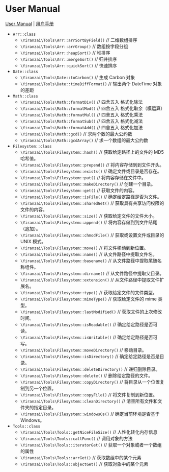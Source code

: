 # User Manual

[User Manual](USER_MANUAL.md) | [用户手册](USER_MANUAL_ZH_CN.md)

-   `Arr::class`
    -   `\Yiranzai\Tools\Arr::arrSortByField()` // 二维数组排序
    -   `\Yiranzai\Tools\Arr::arrGroup()` // 数组按字段分组
    -   `\Yiranzai\Tools\Arr::heapSort()` // 堆排序
    -   `\Yiranzai\Tools\Arr::mergeSort()` // 归并排序
    -   `\Yiranzai\Tools\Arr::quickSort()` // 快速排序
-   `Date::class`
    -   `\Yiranzai\Tools\Date::toCarbon()` // 生成 Carbon 对象
    -   `\Yiranzai\Tools\Date::timeDiffFormat()` // 输出两个 DateTime 对象的差距
-   `Math::class`
    -   `\Yiranzai\Tools\Math::formatDiv()` // 四舍五入 格式化除法
    -   `\Yiranzai\Tools\Math::formatMod()` // 四舍五入 格式化取余（模运算）
    -   `\Yiranzai\Tools\Math::formatMul()` // 四舍五入 格式化乘法
    -   `\Yiranzai\Tools\Math::formatSub()` // 四舍五入 格式化减法
    -   `\Yiranzai\Tools\Math::formatAdd()` // 四舍五入 格式化加法
    -   `\Yiranzai\Tools\Math::gcd()` // 求两个数的最大公约数
    -   `\Yiranzai\Tools\Math::gcdArray()` // 求一个数组的最大公约数
-   `Filesystem::class`
    -   `\Yiranzai\Tools\Filesystem::hash()` // 获取给定路径上的文件的 MD5 哈希值。
    -   `\Yiranzai\Tools\Filesystem::prepend()` // 将内容存储到到文件开头。
    -   `\Yiranzai\Tools\Filesystem::exists()` // 确定文件或目录是否存在。
    -   `\Yiranzai\Tools\Filesystem::put()` // 将内容存储在文件中。
    -   `\Yiranzai\Tools\Filesystem::makeDirectory()` // 创建一个目录。
    -   `\Yiranzai\Tools\Filesystem::get()` // 获取文件的内容。
    -   `\Yiranzai\Tools\Filesystem::isFile()` // 确定给定路径是否为文件。
    -   `\Yiranzai\Tools\Filesystem::sharedGet()` // 获取具有共享访问权限的文件的内容。
    -   `\Yiranzai\Tools\Filesystem::size()` // 获取给定文件的文件大小。
    -   `\Yiranzai\Tools\Filesystem::append()` // 将内容存储到到文件结尾（追加）。
    -   `\Yiranzai\Tools\Filesystem::chmodFile()` // 获取或设置文件或目录的 UNIX 模式。
    -   `\Yiranzai\Tools\Filesystem::move()` // 将文件移动到新位置。
    -   `\Yiranzai\Tools\Filesystem::name()` // 从文件路径中提取文件名。
    -   `\Yiranzai\Tools\Filesystem::basename()` // 从文件路径中提取尾随名称组件。
    -   `\Yiranzai\Tools\Filesystem::dirname()` // 从文件路径中提取父目录。
    -   `\Yiranzai\Tools\Filesystem::extension()` // 从文件路径中提取文件扩展名。
    -   `\Yiranzai\Tools\Filesystem::type()` // 获取给定文件的文件类型。
    -   `\Yiranzai\Tools\Filesystem::mimeType()` // 获取给定文件的 mime 类型。
    -   `\Yiranzai\Tools\Filesystem::lastModified()` // 获取文件的上次修改时间。
    -   `\Yiranzai\Tools\Filesystem::isReadable()` // 确定给定路径是否可读。
    -   `\Yiranzai\Tools\Filesystem::isWritable()` // 确定给定路径是否可写。
    -   `\Yiranzai\Tools\Filesystem::moveDirectory()` // 移动目录。
    -   `\Yiranzai\Tools\Filesystem::isDirectory()` // 确定给定路径是否是目录。
    -   `\Yiranzai\Tools\Filesystem::deleteDirectory()` // 递归删除目录。
    -   `\Yiranzai\Tools\Filesystem::delete()` // 删除给定路径的文件。
    -   `\Yiranzai\Tools\Filesystem::copyDirectory()` // 将目录从一个位置复制到另一个位置。
    -   `\Yiranzai\Tools\Filesystem::copyFile()` // 将文件复制到新位置。
    -   `\Yiranzai\Tools\Filesystem::cleanDirectory()` // 清空所有文件和文件夹的指定目录。
    -   `\Yiranzai\Tools\Filesystem::windowsOs()` // 确定当前环境是否基于 Windows。
-   `Tools::class`
    -   `\Yiranzai\Tools\Tools::getNiceFileSize()` // 人性化转化内存信息
    -   `\Yiranzai\Tools\Tools::callFunc()` // 调用对象的方法
    -   `\Yiranzai\Tools\Tools::iteratorGet()` // 获取一个对象或者一个数组的属性
    -   `\Yiranzai\Tools\Tools::arrGet()` // 获取数组中的某个元素
    -   `\Yiranzai\Tools\Tools::objectGet()` // 获取对象中的某个元素
